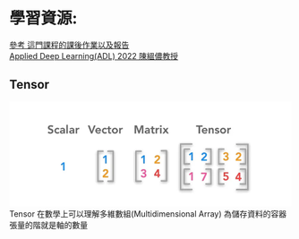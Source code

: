 # 學習資源:

[參考 這門課程的課後作業以及報告](https://github.com/pha123661/NTU-2022Fall-ADL)  
[Applied Deep Learning(ADL) 2022 陳縕儂教授](https://www.youtube.com/watch?v=wm9yR1VspPs)

## Tensor

![Tensor](../images/Tensor.png "Tensor")  
Tensor 在數學上可以理解多維數組(Multidimensional Array) 為儲存資料的容器  
張量的階就是軸的數量
